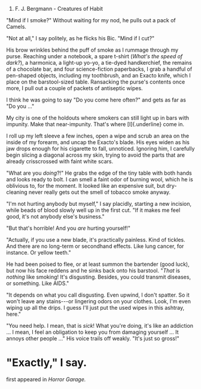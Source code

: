1.  F. J. Bergmann - Creatures of Habit

"Mind if I smoke?" Without waiting for my nod, he pulls out a pack of
Camels.

"Not at all," I say politely, as he flicks his Bic. "Mind if I cut?"

His brow wrinkles behind the puff of smoke as I rummage through my
purse. Reaching under a notebook, a spare t-shirt (*What's the speed of
dark?*), a harmonica, a light-up yo-yo, a tie-dyed handkerchief, the
remains of a chocolate bar, and four science-fiction paperbacks, I grab
a handful of pen-shaped objects, including my toothbrush, and an Exacto
knife, which I place on the barstool-sized table. Ransacking the purse's
contents once more, I pull out a couple of packets of antiseptic wipes.

I think he was going to say "Do you come here often?" and gets as far as
"Do you \..."

My city is one of the holdouts where smokers can still light up in bars
with impunity. Make that near-impunity. That's where [I]{.underline}
come in.

I roll up my left sleeve a few inches, open a wipe and scrub an area on
the inside of my forearm, and uncap the Exacto's blade. His eyes widen
as his jaw drops enough for his cigarette to fall, unnoticed. Ignoring
him, I carefully begin slicing a diagonal across my skin, trying to
avoid the parts that are already crisscrossed with faint white scars.

"What are you *doing*?!" He grabs the edge of the tiny table with both
hands and looks ready to bolt. I can smell a faint odor of burning wool,
which he is oblivious to, for the moment. It looked like an expensive
suit, but dry-cleaning never really gets out the smell of tobacco smoke
anyway.

"I'm not hurting anybody but myself," I say placidly, starting a new
incision, while beads of blood slowly well up in the first cut. "If it
makes me feel good, it's not anybody else's business."

"But that's horrible! And you *are* hurting yourself!"

"Actually, if you use a new blade, it's practically painless. Kind of
tickles. And there are no long-term or secondhand effects. Like lung
cancer, for instance. Or yellow teeth."

He had been poised to flee, or at least summon the bartender (good
luck), but now his face reddens and he sinks back onto his barstool.
"*That* is *nothing* like smoking! It's disgusting. Besides, you could
transmit diseases, or something. Like AIDS."

"It depends on what you call disgusting. Even upwind, I don't spatter.
So it won't leave any stains---or lingering odors on your clothes. Look,
I'm even wiping up all the drips. I guess I'll just put the used wipes
in this ashtray, here."

"You need help. I mean, that is *sick*! What you're doing, it's like an
addiction \... I mean, I feel an obligation to keep you from damaging
yourself \... It annoys other people \..." His voice trails off weakly.
"It's just so gross!"

 "Exactly," I say.
=================

first appeared in *Horror Garage.*
